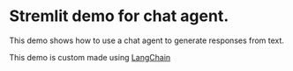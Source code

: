 # Stremlit demo for chat agent.

This demo shows how to use a chat agent to generate responses from text.

This demo is custom made using [LangChain](https://www.langchain.com/)